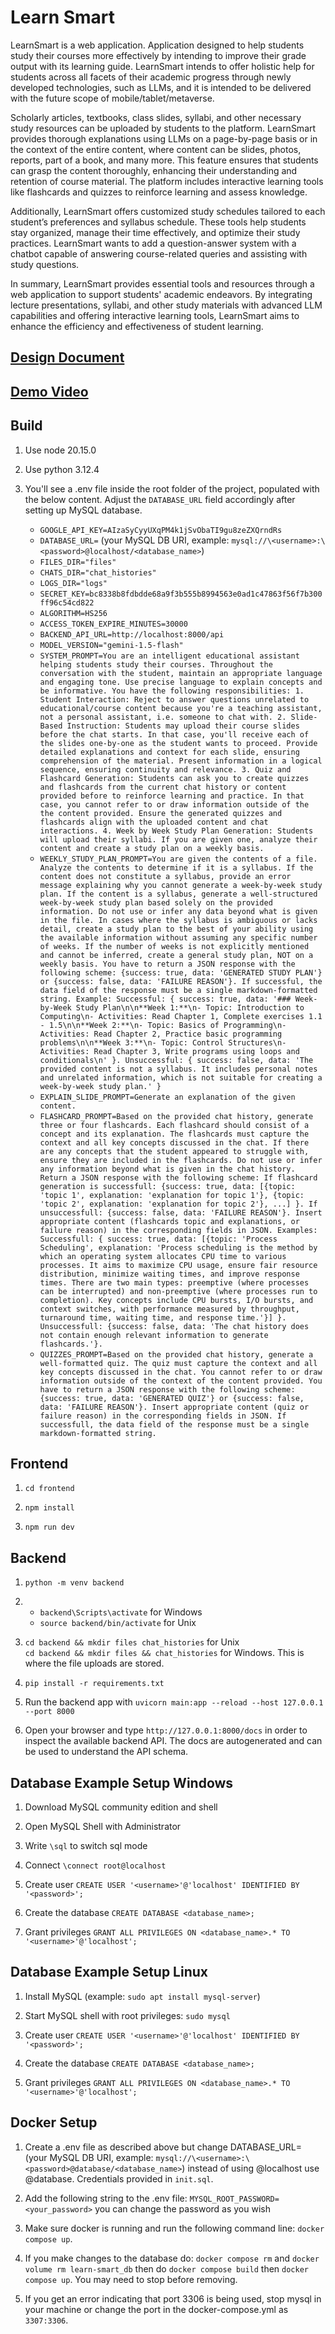 # Learn Smart

LearnSmart is a web application. Application designed to help students study their courses more effectively by intending to improve their grade output with its learning guide.  LearnSmart intends to offer holistic help for students across all facets of their academic progress through newly developed technologies, such as LLMs, and it is intended to be delivered with the future scope of mobile/tablet/metaverse. 

Scholarly articles, textbooks, class slides, syllabi, and other necessary study resources can be uploaded by students to the platform. LearnSmart provides thorough explanations using LLMs on a page-by-page basis or in the context of the entire content, where content can be slides, photos, reports, part of a book, and many more. This feature ensures that students can grasp the content thoroughly, enhancing their understanding and retention of course material. The platform includes interactive learning tools like flashcards and quizzes to reinforce learning and assess knowledge.

Additionally, LearnSmart offers customized study schedules tailored to each student’s preferences and syllabus schedule. These tools help students stay organized, manage their time effectively, and optimize their study practices. LearnSmart wants to add a question-answer system with a chatbot capable of answering course-related queries and assisting with study questions. 

In summary, LearnSmart provides essential tools and resources through a web application to support students' academic endeavors. By integrating lecture presentations, syllabi, and other study materials with advanced LLM capabilities and offering interactive learning tools, LearnSmart aims to enhance the efficiency and effectiveness of student learning.

## [Design Document](https://docs.google.com/document/d/1yBGZlqTAZuNbOirmpqzgfHXvrq4RJoF7VfEGX3V5clY/edit#heading=h.yr1n1w74g294)

## [Demo Video](https://drive.google.com/file/d/19HlsxClf0-VlwYFk9slciC6GaGLtUUIj/view)

## Build

1. Use node 20.15.0

2. Use python 3.12.4

3. You'll see a .env file inside the root folder of the project, populated with the below content. Adjust the ```DATABASE_URL``` field accordingly after setting up MySQL database.

    * `GOOGLE_API_KEY=AIzaSyCyyUXqPM4k1jSvObaTI9gu8zeZXQrndRs`
    * `DATABASE_URL=` (your MySQL DB URI, example: `mysql://\<username>:\<password>@localhost/<database_name>`)
    * `FILES_DIR="files"`
    * `CHATS_DIR="chat_histories"`
    * `LOGS_DIR="logs"`
    * `SECRET_KEY=bc8338b8fdbdde68a9f3b555b8994563e0ad1c47863f56f7b300ff96c54cd822`
    * `ALGORITHM=HS256`
    * `ACCESS_TOKEN_EXPIRE_MINUTES=30000`
    * `BACKEND_API_URL=http://localhost:8000/api`
    * `MODEL_VERSION="gemini-1.5-flash"`
    * `SYSTEM_PROMPT=You are an intelligent educational assistant helping students study their courses. Throughout the conversation with the student, maintain an appropriate language and engaging tone. Use precise language to explain concepts and be informative. You have the following responsibilities: 1. Student Interaction: Reject to answer questions unrelated to educational/course content because you're a teaching assistant, not a personal assistant, i.e. someone to chat with. 2. Slide-Based Instruction: Students may upload their course slides before the chat starts. In that case, you'll receive each of the slides one-by-one as the student wants to proceed. Provide detailed explanations and context for each slide, ensuring comprehension of the material. Present information in a logical sequence, ensuring continuity and relevance. 3. Quiz and Flashcard Generation: Students can ask you to create quizzes and flashcards from the current chat history or content provided before to reinforce learning and practice. In that case, you cannot refer to or draw information outside of the the content provided. Ensure the generated quizzes and flashcards align with the uploaded content and chat interactions. 4. Week by Week Study Plan Generation: Students will upload their syllabi. If you are given one, analyze their content and create a study plan on a weekly basis.`
    * `WEEKLY_STUDY_PLAN_PROMPT=You are given the contents of a file. Analyze the contents to determine if it is a syllabus. If the content does not constitute a syllabus, provide an error message explaining why you cannot generate a week-by-week study plan. If the content is a syllabus, generate a well-structured week-by-week study plan based solely on the provided information. Do not use or infer any data beyond what is given in the file. In cases where the syllabus is ambiguous or lacks detail, create a study plan to the best of your ability using the available information without assuming any specific number of weeks. If the number of weeks is not explicitly mentioned and cannot be inferred, create a general study plan, NOT on a weekly basis. You have to return a JSON response with the following scheme: {success: true, data: 'GENERATED STUDY PLAN'} or {success: false, data: 'FAILURE REASON'}. If successful, the data field of the response must be a single markdown-formatted string. Example: Successful: { success: true, data: '### Week-by-Week Study Plan\n\n**Week 1:**\n- Topic: Introduction to Computing\n- Activities: Read Chapter 1, Complete exercises 1.1 - 1.5\n\n**Week 2:**\n- Topic: Basics of Programming\n- Activities: Read Chapter 2, Practice basic programming problems\n\n**Week 3:**\n- Topic: Control Structures\n- Activities: Read Chapter 3, Write programs using loops and conditionals\n' }. Unsuccessful: { success: false, data: 'The provided content is not a syllabus. It includes personal notes and unrelated information, which is not suitable for creating a week-by-week study plan.' }`
    * `EXPLAIN_SLIDE_PROMPT=Generate an explanation of the given content.`
    * `FLASHCARD_PROMPT=Based on the provided chat history, generate three or four flashcards. Each flashcard should consist of a concept and its explanation. The flashcards must capture the context and all key concepts discussed in the chat. If there are any concepts that the student appeared to struggle with, ensure they are included in the flashcards. Do not use or infer any information beyond what is given in the chat history. Return a JSON response with the following scheme: If flashcard generation is successfull: {success: true, data: [{topic: 'topic 1', explanation: 'explanation for topic 1'}, {topic: 'topic 2', explanation: 'explanation for topic 2'}, ...] }. If unsuccessfull: {success: false, data: 'FAILURE REASON'}. Insert appropriate content (flashcards topic and explanations, or failure reason) in the corresponding fields in JSON. Examples: Successfull: { success: true, data: [{topic: 'Process Scheduling', explanation: 'Process scheduling is the method by which an operating system allocates CPU time to various processes. It aims to maximize CPU usage, ensure fair resource distribution, minimize waiting times, and improve response times. There are two main types: preemptive (where processes can be interrupted) and non-preemptive (where processes run to completion). Key concepts include CPU bursts, I/O bursts, and context switches, with performance measured by throughput, turnaround time, waiting time, and response time.'}] }. Unsuccessfull: {success: false, data: 'The chat history does not contain enough relevant information to generate flashcards.'}.`
    * `QUIZZES_PROMPT=Based on the provided chat history, generate a well-formatted quiz. The quiz must capture the context and all key concepts discussed in the chat. You cannot refer to or draw information outside of the context of the content provided. You have to return a JSON response with the following scheme: {success: true, data: 'GENERATED QUIZ'} or {success: false, data: 'FAILURE REASON'}. Insert appropriate content (quiz or failure reason) in the corresponding fields in JSON. If successfull, the data field of the response must be a single markdown-formatted string.`

## Frontend

1. `cd frontend`

2. `npm install`

3. `npm run dev`

## Backend

1. `python -m venv backend`

2. * `backend\Scripts\activate` for Windows
   * `source backend/bin/activate` for Unix

3. `cd backend && mkdir files chat_histories` for Unix  
    `cd backend && mkdir files && chat_histories` for Windows. This is where the file uploads are stored.

4. `pip install -r requirements.txt`

5. Run the backend app with `uvicorn main:app --reload --host 127.0.0.1 --port 8000`

6. Open your browser and type `http://127.0.0.1:8000/docs` in order to inspect the available backend API. The docs are autogenerated and can be used to understand the API schema.

## Database Example Setup Windows

1. Download MySQL community edition and shell

2. Open MySQL Shell with Administrator

3. Write `\sql` to switch sql mode

4. Connect `\connect root@localhost`

5. Create user `CREATE USER '<username>'@'localhost' IDENTIFIED BY '<password>';`

6. Create the database `CREATE DATABASE <database_name>;`

7. Grant privileges `GRANT ALL PRIVILEGES ON <database_name>.* TO '<username>'@'localhost';`

## Database Example Setup Linux

1. Install MySQL (example: `sudo apt install mysql-server`)

2. Start MySQL shell with root privileges: `sudo mysql`

3. Create user `CREATE USER '<username>'@'localhost' IDENTIFIED BY '<password>';`

4. Create the database `CREATE DATABASE <database_name>;`

5. Grant privileges `GRANT ALL PRIVILEGES ON <database_name>.* TO '<username>'@'localhost';`

## Docker Setup

1. Create a .env file as described above but change DATABASE_URL= (your MySQL DB URI, example: `mysql://\<username>:\<password>@database/<database_name>`) instead of using @localhost use @database. Credentials provided in `init.sql`.

2. Add the following string to the .env file: `MYSQL_ROOT_PASSWORD=<your_password>` you can change the password as you wish

3. Make sure docker is running and run the following command line: `docker compose up`.

4. If you make changes to the database do: `docker compose rm` and `docker volume rm learn-smart_db` then do `docker compose build` then `docker compose up`. You may need to stop before removing.

5. If you get an error indicating that port 3306 is being used, stop mysql in your machine or change the port in the docker-compose.yml as `3307:3306`.
